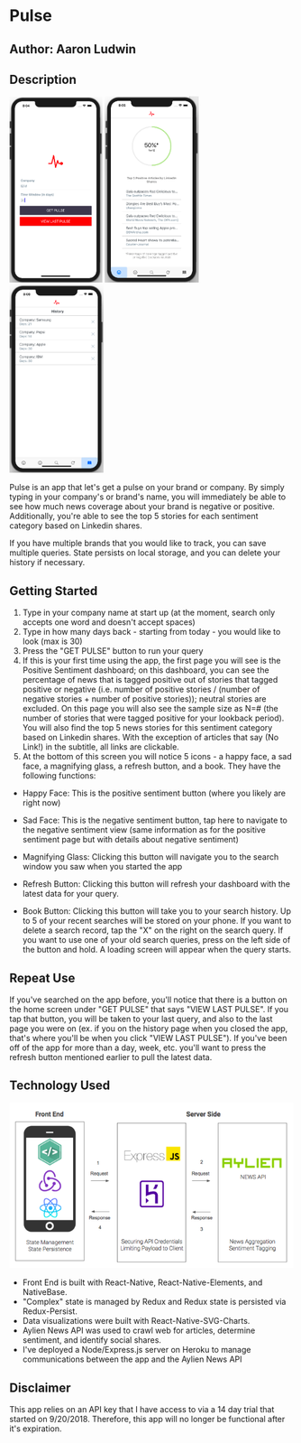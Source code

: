 # Pulse
## Author: Aaron Ludwin

## Description

![Technology](Pulse_Home.tiff)
![Positive](Pulse_Positive.tiff)
![Negative](Pulse_History.tiff)

Pulse is an app that let's get a pulse on your brand or company. By simply typing
in your company's or brand's name, you will immediately be able to see how much news coverage
about your brand is negative or positive. Additionally, you're able to see the top 5 stories
for each sentiment category based on Linkedin shares.

If you have multiple brands that you would like to track, you can save multiple queries. State
persists on local storage, and you can delete your history if necessary.

## Getting Started

1. Type in your company name at start up (at the moment, search only accepts one word and doesn't accept spaces)
2. Type in how many days back - starting from today - you would like to look (max is 30)
3. Press the "GET PULSE" button to run your query
4. If this is your first time using the app, the first page you will see is the Positive Sentiment dashboard; on this dashboard, you can see the percentage of news that is tagged positive out of stories that tagged positive or negative (i.e. number of positive stories / (number of negative stories + number of positive stories)); neutral stories are excluded. On this page you will also see the sample size as N=# (the number of stories that were tagged positive for your lookback period). You will also find the top 5 news stories for this sentiment category based on Linkedin shares. With the exception of articles that say (No Link!) in the subtitle, all links are clickable.
5. At the bottom of this screen you will notice 5 icons - a happy face, a sad face, a magnifying glass, a refresh button, and a book. They have the following functions:

- Happy Face: This is the positive sentiment button (where you likely are right now)

- Sad Face: This is the negative sentiment button, tap here to navigate to the negative sentiment view (same information as for the positive sentiment page but with details about negative sentiment)

- Magnifying Glass: Clicking this button will navigate you to the search window you saw when you started the app

- Refresh Button: Clicking this button will refresh your dashboard with the latest data for your query.

- Book Button: Clicking this button will take you to your search history. Up to 5 of your recent searches will be stored on your phone. If you want to delete a search record, tap the "X" on the right on the search query. If you want to use one of your old search queries, press on the left side of the button and hold. A loading screen will appear when the query starts.

## Repeat Use

If you've searched on the app before, you'll notice that there is a button on the home screen under "GET PULSE" that says "VIEW LAST PULSE". If you tap that button, you will be taken to your last query, and also to the last page you were on (ex. if you on the history page when you closed the app, that's where you'll be when you click "VIEW LAST PULSE"). If you've been off of the app for more than a day, week, etc. you'll want to press the refresh button mentioned earlier to pull the latest data.

## Technology Used

![Technology](Pulse_Architecture.tiff)

- Front End is built with React-Native, React-Native-Elements, and NativeBase.
- "Complex" state is managed by Redux and Redux state is persisted via Redux-Persist.
- Data visualizations were built with React-Native-SVG-Charts.
- Aylien News API was used to crawl web for articles, determine sentiment, and identify social shares.
- I've deployed a Node/Express.js server on Heroku to manage communications between the app and the Aylien News API

## Disclaimer

This app relies on an API key that I have access to via a 14 day trial that started on 9/20/2018. Therefore, this app will no longer be functional after it's expiration.
